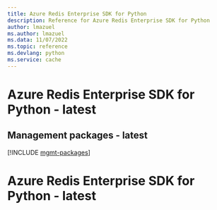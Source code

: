 ```yaml
---
title: Azure Redis Enterprise SDK for Python
description: Reference for Azure Redis Enterprise SDK for Python
author: lmazuel
ms.author: lmazuel
ms.data: 11/07/2022
ms.topic: reference
ms.devlang: python
ms.service: cache
---
```

# Azure Redis Enterprise SDK for Python - latest

## Management packages - latest
[!INCLUDE [mgmt-packages](redis-enterprise-mgmt-index.md)]
# Azure Redis Enterprise SDK for Python - latest